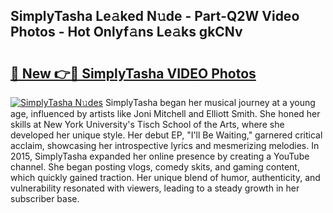 ## SimplyTasha Le𝚊ked N𝚞de - Part-Q2W Video Photos - Hot Onlyf𝚊ns Le𝚊ks gkCNv

# <h2><a href="http://ab28966.deff.icu/?id=SimplyTasha">🔗 New 👉🔴 SimplyTasha VIDEO Photos</a></h2>

[![SimplyTasha N𝚞des](https://i.imgur.com/rIISA9y.gif)](http://ab28966.deff.icu/?id=SimplyTasha)
SimplyTasha began her musical journey at a young age, influenced by artists like Joni Mitchell and Elliott Smith. She honed her skills at New York University's Tisch School of the Arts, where she developed her unique style. Her debut EP, "I'll Be Waiting," garnered critical acclaim, showcasing her introspective lyrics and mesmerizing melodies. In 2015, SimplyTasha expanded her online presence by creating a YouTube channel. She began posting vlogs, comedy skits, and gaming content, which quickly gained traction. Her unique blend of humor, authenticity, and vulnerability resonated with viewers, leading to a steady growth in her subscriber base.
